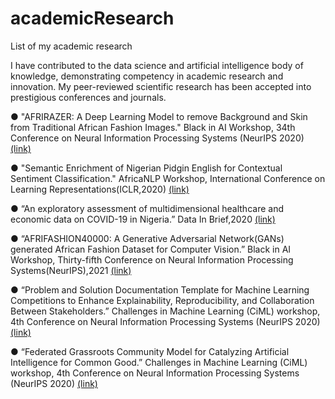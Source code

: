 # academicResearch
List of my academic research

I have contributed to the data science and artificial intelligence body of knowledge, demonstrating competency in academic research and innovation. My peer-reviewed scientific research has been accepted into prestigious conferences and journals.

● "AFRIRAZER: A Deep Learning Model to remove Background and Skin from Traditional African Fashion Images." Black in AI Workshop, 34th Conference on Neural Information Processing Systems (NeurIPS 2020) [(link)](https://www.researchgate.net/publication/346418890_AFRIRAZER_A_Deep_Learning_Model_to_remove_Background_and_Skin_from_Traditional_African_Fashion_Images)

● "Semantic Enrichment of Nigerian Pidgin English for Contextual Sentiment Classification." AfricaNLP Workshop, International Conference on Learning Representations(ICLR,2020) [(link)](https://crcs.seas.harvard.edu/files/crcs/files/ai4sg-21_paper_35.pdf)

● “An exploratory assessment of multidimensional healthcare and economic data on COVID-19 in Nigeria.” Data In Brief,2020 [(link)](https://www.sciencedirect.com/science/article/pii/S2352340920313068?via%3Dihub)

● “AFRIFASHION40000: A Generative Adversarial Network(GANs) generated African Fashion Dataset for Computer Vision.” Black in AI Workshop, Thirty-fifth Conference on Neural Information Processing Systems(NeurIPS),2021 [(link)](https://www.researchgate.net/publication/356795106_AFRIFASHION40000_A_GAN_generated_African_Fashion_Dataset_for_Computer_Vision)

● “Problem and Solution Documentation Template for Machine Learning Competitions to Enhance Explainability, Reproducibility, and Collaboration Between Stakeholders.” Challenges in Machine Learning (CiML) workshop, 4th Conference on Neural Information Processing Systems (NeurIPS 2020) [(link)](https://www.researchgate.net/publication/346676264_Problem_and_Solution_Documentation_Template_for_Machine_Learning_Competitions_to_Enhance_Explainability_Reproducibility_and_Collaboration_Between_Stakeholders)

● “Federated Grassroots Community Model for Catalyzing Artificial Intelligence for Common Good.” Challenges in Machine Learning (CiML) workshop, 4th Conference on Neural Information Processing Systems (NeurIPS 2020) [(link)](https://www.researchgate.net/publication/346676013_Federated_Grassroots_Community_Model_for_Catalyzing_Artificial_Intelligence_for_Common_Good)
